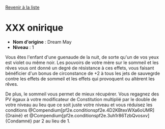 [Revenir à la liste](list.md)

# XXX onirique

 * **Nom d'origine** : Dream May
 * **Niveau** : 1


<p>Vous êtes l'enfant d'une guenaude de la nuit, de sorte qu'un de vos yeux est violet ou même noir. Les pouvoirs de votre mère sur le sommeil et les rêves vous ont donné un degré de résistance à ces effets, vous faisant bénéficier d'un bonus de circonstance de +2 à tous les jets de sauvegrde contre les effets de sommeil et les effets qui provoquent ou altèrent les rêves.</p>
<p>De plus, le sommeil vous permet de mieux récupérer. Vous regagnez des PV égaux à votre modificateur de Constitution multiplié par le double de votre niveau au lieu que ce soit juste votre niveau et vous réduisez les conditions @Compendium[pf2e.conditionspf2e.4D2KBtexWXa6oUMR]{Drainé} et @Compendium[pf2e.conditionspf2e.3uh1r86TzbQvosxv]{Condamné} par 2 au lieu de 1.</p>